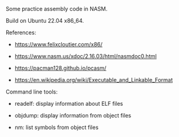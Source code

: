 Some practice assembly code in NASM.

Build on Ubuntu 22.04 x86_64.

References:

- https://www.felixcloutier.com/x86/

- https://www.nasm.us/xdoc/2.16.03/html/nasmdoc0.html

- https://pacman128.github.io/pcasm/

- https://en.wikipedia.org/wiki/Executable_and_Linkable_Format

Command line tools:

- readelf: display information about ELF files

- objdump: display information from object files

- nm: list symbols from object files
